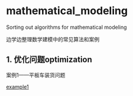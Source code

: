 # mathematical_modeling
Sorting out algorithms for mathematical modeling

边学边整理数学建模中的常见算法和案例

## 1. 优化问题optimization

案例1——平板车装货问题

[example1](https://github.com/YaominJun/mathematical_modeling/tree/master/1optimization_algorithms)



